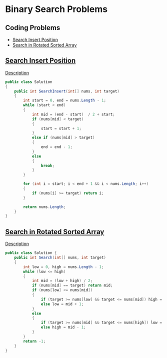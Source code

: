# Binary Search Problems
## Coding Problems
- [Search Insert Position](#search-insert-position)
- [Search in Rotated Sorted Array](#search-in-rotated-sorted-array)

## [Search Insert Position](search-insert-position)
<a href="https://leetcode.com/problems/search-insert-position/description/">Description</a>
```cs
public class Solution 
{
    public int SearchInsert(int[] nums, int target) 
    {
        int start = 0, end = nums.Length - 1;
        while (start < end)
        {
            int mid = (end - start)  / 2 + start;
            if (nums[mid] < target)
            {
                start = start + 1;
            }
            else if (nums[mid] > target)
            {
                end = end - 1;
            }
            else
            {
                break;
            }
        }

        for (int i = start; i < end + 1 && i < nums.Length; i++)
        {
            if (nums[i] >= target) return i;
        }

        return nums.Length;
    }
}
```

## [Search in Rotated Sorted Array](#search-in-rotated-sorted-array)
<a href="https://leetcode.com/problems/search-in-rotated-sorted-array/description/">Description</a>

```cs
public class Solution {
    public int Search(int[] nums, int target)
    {
        int low = 0, high = nums.Length - 1;
        while (low <= high)
        {
            int mid = (low + high) / 2;
            if (nums[mid] == target) return mid;
            if (nums[low] <= nums[mid])
            {
                if (target >= nums[low] && target <= nums[mid]) high = mid - 1;
                else low = mid + 1;
            }
            else
            {
                if (target >= nums[mid] && target <= nums[high]) low = mid + 1;
                else high = mid - 1;
            }
        }
        return -1;
    }
}
```
